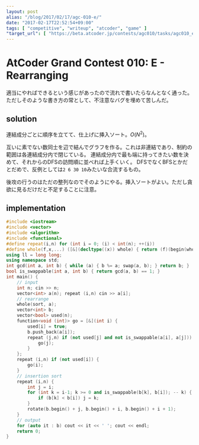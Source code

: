 ```yaml
---
layout: post
alias: "/blog/2017/02/17/agc-010-e/"
date: "2017-02-17T22:52:54+09:00"
tags: [ "competitive", "writeup", "atcoder", "game" ]
"target_url": [ "https://beta.atcoder.jp/contests/agc010/tasks/agc010_e" ]
---
```


# AtCoder Grand Contest 010: E - Rearranging

適当にやればできるという感じがあったので流れで書いたらなんとなく通った。ただしそのような書き方の常として、不注意なバグを埋めて苦しんだ。

## solution

連結成分ごとに順序を立てて、仕上げに挿入ソート。$O(N^2)$。

互いに素でない数同士を辺で結んでグラフを作る。これは非連結であり、制約の範囲は各連結成分内で閉じている。
連結成分内で最も端に持ってきたい数を決めて、それからのDFSの訪問順に並べれば上手くいく。
DFSでなくBFSとかだとだめで、反例としては`2 6 30 10`みたいな合流するもの。

後攻の行うのはただの整列なのでそのようにやる。挿入ソートがよい。ただし貪欲に見るだけだと不足することに注意。

## implementation

``` c++
#include <iostream>
#include <vector>
#include <algorithm>
#include <functional>
#define repeat(i,n) for (int i = 0; (i) < int(n); ++(i))
#define whole(f,x,...) ([&](decltype((x)) whole) { return (f)(begin(whole), end(whole), ## __VA_ARGS__); })(x)
using ll = long long;
using namespace std;
int gcd(int a, int b) { while (a) { b %= a; swap(a, b); } return b; }
bool is_swappable(int a, int b) { return gcd(a, b) == 1; }
int main() {
    // input
    int n; cin >> n;
    vector<int> a(n); repeat (i,n) cin >> a[i];
    // rearrange
    whole(sort, a);
    vector<int> b;
    vector<bool> used(n);
    function<void (int)> go = [&](int i) {
        used[i] = true;
        b.push_back(a[i]);
        repeat (j,n) if (not used[j] and not is_swappable(a[i], a[j])) {
            go(j);
        }
    };
    repeat (i,n) if (not used[i]) {
        go(i);
    }
    // insertion sort
    repeat (i,n) {
        int j = i;
        for (int k = i-1; k >= 0 and is_swappable(b[k], b[i]); -- k) {
            if (b[k] < b[i]) j = k;
        }
        rotate(b.begin() + j, b.begin() + i, b.begin() + i + 1);
    }
    // output
    for (auto it : b) cout << it << ' '; cout << endl;
    return 0;
}
```
